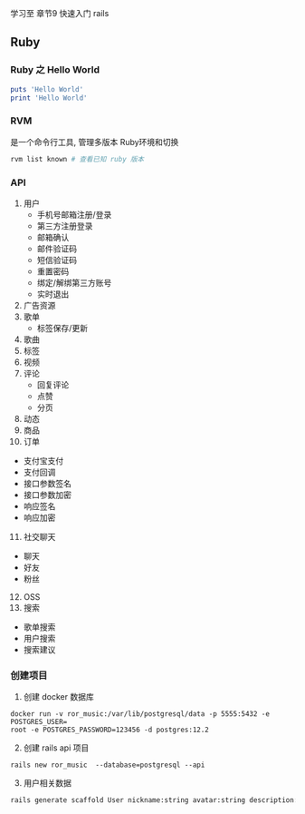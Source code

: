 学习至 章节9 快速入门 rails

## Ruby



### Ruby 之 Hello World
```ruby
puts 'Hello World'
print 'Hello World'
```

### RVM
是一个命令行工具, 管理多版本 Ruby环境和切换
```ruby
rvm list known # 查看已知 ruby 版本
```

### API
1. 用户
   - 手机号邮箱注册/登录
   - 第三方注册登录
   - 邮箱确认
   - 邮件验证码
   - 短信验证码
   - 重置密码
   - 绑定/解绑第三方账号
   - 实时退出
2. 广告资源
3. 歌单
   - 标签保存/更新
4. 歌曲
5. 标签
6. 视频
7. 评论
   - 回复评论
   - 点赞
   - 分页
8. 动态
9. 商品
10. 订单
   - 支付宝支付
   - 支付回调
   - 接口参数签名
   - 接口参数加密
   - 响应签名
   - 响应加密
11. 社交聊天
   - 聊天
   - 好友
   - 粉丝
12. OSS
13. 搜索
   - 歌单搜索
   - 用户搜索
   - 搜索建议

### 创建项目

1. 创建 docker 数据库
```
docker run -v ror_music:/var/lib/postgresql/data -p 5555:5432 -e POSTGRES_USER=
root -e POSTGRES_PASSWORD=123456 -d postgres:12.2
```

2. 创建 rails api 项目
```
rails new ror_music  --database=postgresql --api
```

3. 用户相关数据
```bash
rails generate scaffold User nickname:string avatar:string description:string gender:integer birthday:date email:string phone:string password_digest:string session_digest:string reset_password_digest:string reset_password_sent_at:datetime confirmation_digest:string confirmed_at:datetime confirmation_sent_at:datetime qq_id:string qq_id_digest:string wechat_id:string wechat_id_digest:string --no-assets
```